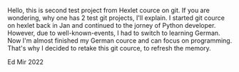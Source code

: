 Hello, this is second test project from Hexlet cource on git.
If you are wondering, why one has 2 test git projects, I'll explain. I 
started git cource on hexlet back in Jan and continued to the jorney of 
Python developer. However, due to well-known-events, I had to switch to 
learning German. Now I'm almost finished my German cource and can focus 
on programming. That's why I decided to retake this git cource, to 
refresh the memory. 


Ed Mir 
2022

